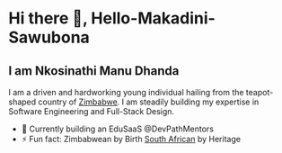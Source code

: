 # Hi there 👋, Hello-Makadini-Sawubona
## I am Nkosinathi Manu Dhanda

I am a driven and hardworking young individual hailing from the teapot-shaped country of <a href="https://en.wikipedia.org/wiki/Zimbabwe" target="_blank">Zimbabwe</a>. I am steadily building my expertise in Software Engineering and Full-Stack Design.

- 🔭 Currently building an EduSaaS @DevPathMentors
- ⚡ Fun fact: Zimbabwean by Birth <a href="https://en.wikipedia.org/wiki/South_Africa" target="_blank">South African</a> by Heritage
